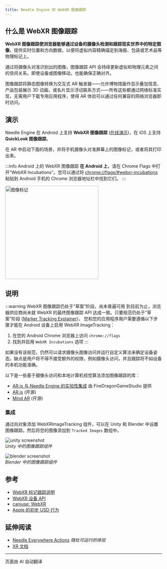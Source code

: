 ```yaml
---
title: Needle Engine 的 WebXR 图像跟踪
---
```


## 什么是 WebXR 图像跟踪
**WebXR 图像跟踪使浏览器能够通过设备的摄像头检测和跟踪现实世界中的特定图像**，提供实时位置和方向数据，以便将虚拟内容精确锚定到海报、包装或艺术品等物理标记上。

通过将摄像头对准识别出的图像，图像跟踪 API 会持续更新虚拟和物理元素之间的空间关系，即使设备或图像移动，也能确保正确对齐。

图像跟踪将静态图像转换为交互式 AR 触发器——允许博物馆画作显示叠加信息、产品包装展示 3D 动画，或名片显示浮动联系方式——所有这些都通过网络标准实现，无需用户下载专用应用程序，使得 AR 体验可以通过任何兼容的网络浏览器即时访问。

## 演示

Needle Engine 在 Android 上支持 **WebXR 图像跟踪** ([在线演示](https://engine.needle.tools/samples/image-tracking?utm_source=docs&utm_content=xr))，在 iOS 上支持 **QuickLook 图像跟踪**。

在 AR 中启动下面的场景，并将手机摄像头对准屏幕上的图像标记，或者将其打印出来。

:::info Android 上的 WebXR 图像跟踪
**在 Android 上**，请在 Chrome Flags 中打开“WebXR Incubations”。您可以通过将 [chrome://flags/#webxr-incubations](chrome://flags/#webxr-incubations) 粘贴到 Android 手机的 Chrome 浏览器地址栏中找到它们。
:::


<img src="https://engine.needle.tools/samples-uploads/image-tracking/assets/needle-marker.png" alt="图像标记" width=300 />    

<sample src="https://engine.needle.tools/samples-uploads/image-tracking" />


## 说明


:::warning WebXR 图像跟踪仍处于“草案”阶段，尚未普遍可用
到目前为止，浏览器供应商尚未就 WebXR 的最终图像跟踪 API 达成一致。只要规范仍处于“草案”阶段 ([Marker Tracking Explainer](https://github.com/immersive-web/marker-tracking/blob/main/explainer.md))，
您和您的应用程序用户需要遵循以下步骤才能在 Android 设备上启用 WebXR ImageTracking：
1. 在您的 Android Chrome 浏览器上访问 ``chrome://flags``
2. 找到并启用 `WebXR Incubations` 选项
:::

如果没有该规范，仍然可以请求摄像头图像访问并运行自定义算法来确定设备姿态。缺点是用户将不得不接受额外的权限，例如摄像头访问，并且跟踪将不如设备的本机功能准确。

以下是一些基于摄像头访问和本地计算机视觉算法添加图像跟踪的库：  
   - [AR.js 与 Needle Engine 的实验性集成](https://github.com/FireDragonGameStudio/NeedleAndARjs) 由 FireDragonGameStudio 提供
   - [AR.js](https://github.com/AR-js-org/AR.js) (开源)
   - [Mind AR](https://github.com/hiukim/mind-ar-js) (开源)


### 集成
通过向对象添加 WebXRImageTracking 组件，可以在 Unity 和 Blender 中设置图像跟踪。然后将您的图像添加到 `Tracked Images` 数组中。

![unity screenshot](/imgs/webxr-image-tracking-unity-component.jpg)  
*Unity 中的图像跟踪组件*

![blender screenshot](/imgs/webxr-image-tracking-blender-component.jpg)  
*Blender 中的图像跟踪组件*

## 参考

- [WebXR 标记跟踪说明](https://github.com/immersive-web/marker-tracking/blob/main/explainer.md)
- [WebXR 设备 API](https://www.w3.org/TR/webxr/)  
- [caniuse: WebXR](https://caniuse.com/webxr)  
- [Apple 的初步 USD 行为](https://developer.apple.com/augmented-reality/quick-look/)


## 延伸阅读
- [Needle Everywhere Actions](./everywhere-actions.md) *随处可运行的体验*
- [XR 文档](./xr.md)

---
页面由 AI 自动翻译